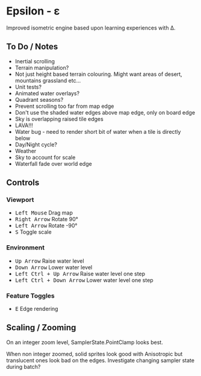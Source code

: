 ﻿# Epsilon - ε

Improved isometric engine based upon learning experiences with Δ.

## To Do / Notes

- Inertial scrolling
- Terrain manipulation?
- Not just height based terrain colouring. Might want areas of desert, mountains grassland etc...
- Unit tests?
- Animated water overlays?
- Quadrant seasons?
- Prevent scrolling too far from map edge
- Don't use the shaded water edges above map edge, only on board edge
- Sky is overlapping raised tile edges
- LAVA!!!
- Water bug - need to render short bit of water when a tile is directly below
- Day/Night cycle?
- Weather
- Sky to account for scale
- Waterfall fade over world edge

## Controls

### Viewport

- <kbd>Left Mouse</kbd> Drag map
- <kbd>Right Arrow</kbd> Rotate 90° 
- <kbd>Left Arrow</kbd> Rotate -90°
- <kbd>S</kbd> Toggle scale

### Environment

- <kbd>Up Arrow</kbd> Raise water level
- <kbd>Down Arrow</kbd> Lower water level
- <kbd>Left Ctrl + Up Arrow</kbd> Raise water level one step
- <kbd>Left Ctrl + Down Arrow</kbd> Lower water level one step

### Feature Toggles

- <kbd>E</kbd> Edge rendering

## Scaling / Zooming

On an integer zoom level, SamplerState.PointClamp looks best.

When non integer zoomed, solid sprites look good with Anisotropic but translucent ones look bad on the edges. Investigate changing sampler state during batch?
